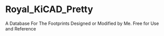 # Royal_KiCAD_Pretty
 A Database For The Footprints Designed or Modified by Me.  Free for Use and Reference
